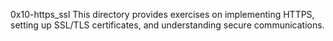 0x10-https_ssl
This directory provides exercises on implementing HTTPS, setting up SSL/TLS certificates, and understanding secure communications.
